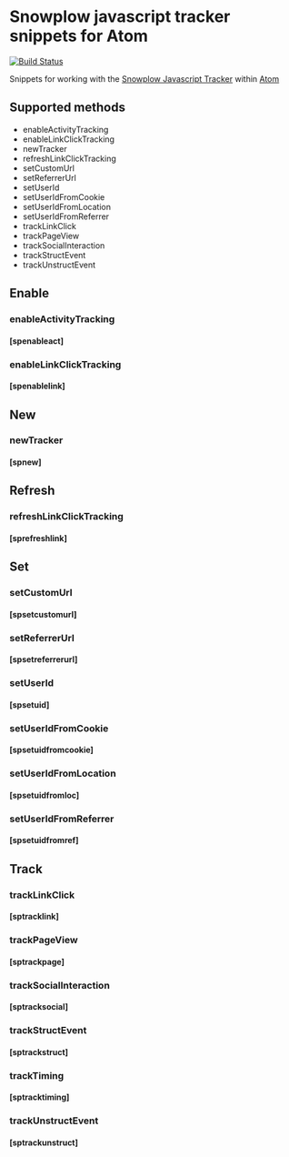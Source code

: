 # Snowplow javascript tracker snippets for Atom

[![Build Status](https://travis-ci.org/njenkins/atom-snowplowjs-snippets.svg?branch=master)](https://travis-ci.org/njenkins/atom-snowplowjs-snippets)

Snippets for working with the [Snowplow Javascript Tracker](http://snowplowanalytics.com/) within [Atom](http://atom.io)

## Supported methods
* enableActivityTracking
* enableLinkClickTracking
* newTracker
* refreshLinkClickTracking
* setCustomUrl
* setReferrerUrl
* setUserId
* setUserIdFromCookie
* setUserIdFromLocation
* setUserIdFromReferrer
* trackLinkClick
* trackPageView
* trackSocialInteraction
* trackStructEvent
* trackUnstructEvent


## Enable
### enableActivityTracking
#### [spenableact]
### enableLinkClickTracking
#### [spenablelink]

## New
### newTracker
#### [spnew]

## Refresh
### refreshLinkClickTracking
#### [sprefreshlink]

## Set
### setCustomUrl
#### [spsetcustomurl]

### setReferrerUrl
#### [spsetreferrerurl]

### setUserId
#### [spsetuid]

### setUserIdFromCookie
#### [spsetuidfromcookie]

### setUserIdFromLocation
#### [spsetuidfromloc]

### setUserIdFromReferrer
#### [spsetuidfromref]

## Track
### trackLinkClick
#### [sptracklink]

### trackPageView
#### [sptrackpage]

### trackSocialInteraction
#### [sptracksocial]

### trackStructEvent
#### [sptrackstruct]

### trackTiming
#### [sptracktiming]

### trackUnstructEvent
#### [sptrackunstruct]
